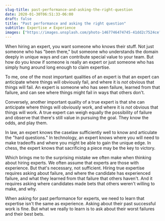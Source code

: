 ```yaml
---
slug-title: past-performance-and-asking-the-right-question
date: 2020-01-30T06:51:33-06:00
draft: false
title: "Past performance and asking the right question"
subtitle: Expertise ≠ Experience
images: ["https://images.unsplash.com/photo-1467746474745-41dd2c7524ce?ixlib=rb-1.2.1&ixid=eyJhcHBfaWQiOjEyMDd9&auto=format&fit=crop&w=900&q=60"]
---
```


When hiring an expert, you want someone who knows their stuff. Not just someone who has "been there," but someone who understands the domain deeply in unique ways and can contribute special value to your team. But how do you know if someone is really an expert or just someone who has simply hung around long enough to claim expertise.

To me, one of the most important qualities of an expert is that an expert can anticipate where things will obviously fail, and where it is *not* obvious that things will fail. An expert is someone who has seen failure, learned from that failure, and can see where things might fail in ways that others don't.

Conversely, another important quality of a true expert is that she can anticipate where things will obviously work, and where it is *not* obvious that things will work. A true expert can weigh equally the possibility of failure and observe that there's still value in pursuing the goal. They know the odds, and play them.

In law, an expert knows the caselaw sufficiently well to know and articulate the "hard questions." In technology, an expert knows where you will need to make tradeoffs and where you might be able to gain the unique edge. In chess, the expert knows that sacrificing a piece may be the key to victory.

Which brings me to the surprising mistake we often make when thinking about hiring experts. We often assume that experts are those with experience. But that's necessary, not sufficient. Hiring true expertise requires asking about failure, and where the candidate has experienced failure, and what they learned from that failure that others haven't. And it requires asking where candidates made bets that others weren't willing to make, and why.

When asking for past performance for experts, we need to learn that expertise isn't the same as experience. Asking about their past successful work is fine. But what we really to learn is to ask about their worst failures and their best bets.
